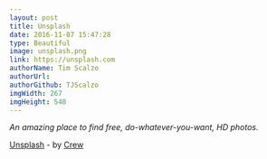 ```yaml
---
layout: post
title: Unsplash
date: 2016-11-07 15:47:28
type: Beautiful
image: unsplash.png
link: https://unsplash.com
authorName: Tim Scalzo
authorUrl:
authorGithub: TJScalzo
imgWidth: 267
imgHeight: 548
---
```


_An amazing place to find free, do-whatever-you-want, HD photos._



[Unsplash](https://unsplash.com) - by [Crew](https://crew.co)
